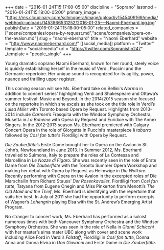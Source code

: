 +++
date = "2016-01-24T15:17:00-05:00"
discipline = "Soprano"
lastmod = "2016-01-24T15:18:00-05:00"
primary_image = "https://res.cloudinary.com/schmopera/image/upload/v1545409169/media/webhook-uploads/1453666531252/2016-01-25---Naomi-Eberhard.jpg.jpg"
publishDate = "2016-01-24T15:18:00-05:00"
related_companies = ["scene/companies/opera-by-request.md","scene/companies/opera-on-the-avalon.md"]
slug = "naomi-eberhard"
title = "Naomi Eberhard"
website = "http://www.naomieberhard.com/"
[[social_media]]
platform = "Twitter"
template = "social-media"
url = "https://twitter.com/Sopranistin247"
_template = "people_single"
+++

Young dramatic soprano Naomi Eberhard, known for her round, steely voice is quickly establishing herself in the music of Verdi, Puccini and the Germanic repertoire. Her unique sound is recognized for its agility, power, nuance and thrilling upper register.

This coming season will see Ms. Eberhard take on Bellini's *Norma* in addition to concert series' highlighting Verdi and Shakespeare and Ottawa’s summer festival: Music and Beyond. In the 2014/2015 season she focused on the repertoire in which she excels as she took on the title role in Verdi’s *Luisa Miller* with Toronto based Opera by Request. Highlights from 2013-2014 include *Carmen*’s Frasquita with the Windsor Symphony Orchestra, Musetta in *La Bohème* with Opera by Request and Euridice with The Annex Singers. In the 2012-2013 season Ms. Eberhard premiered with Calgary Concert Opera in the role of Giorgetta in Puccini’s masterpiece *Il tabarro* followed by *Così fan tutte*'s Fiordiligi with Opera by Request. 

*Die Zauberflöte*’s Erste Dame brought her to Opera on the Avalon in St. John’s, Newfoundland in June 2013. In Summer 2012, Ms. Eberhard travelled to Sulmona, Italy to prepare the roles of La Contessa and Marcellina in *Le Nozze di Figaro*. She was recently seen in the role of Erste Dame from *Die Zauberflöte* with the Toronto Summer Opera Workshop and making her debut with Opera by Request as Helmwige in *Die Walküre*. Recently performing with Opera on the Avalon in the excerpted roles of Die Marschallin from Richard Stauss’ *Der Rosenkavalier*, Fiordiligi from *Così fan tutte*, Tatyana from Eugene Onegin and Miss Pinkerton from Menotti’s *The Old Maid and the Thief*, Ms. Eberhard is identifying with the repertoire that suits her best. In July of 2011 she had the opportunity to perform excerpts of Wagner’s *Lohengrin* playing Elsa with the St. Andrew’s Emerging Artist Program.

No stranger to concert work, Ms. Eberhard has performed as a soloist numerous times with both Vancouver Symphony Orchestra and the Windsor Symphony Orchestra. She was seen in the role of Nella in *Gianni Schicchi* with her master’s alma mater UBC along with cover and scene work including Alice Ford in Verdi’s *Falstaff*, Fiordiligi in *Così fan tutte*, Donna Anna and Donna Elvira in *Don Giovanni* and Erste Dame in *Die Zauberflöte*. 
